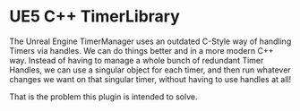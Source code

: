 # UE5 C++ TimerLibrary
The Unreal Engine TimerManager uses an outdated C-Style way of handling Timers via handles. We can do things better and in a more modern C++ way. Instead of having to manage a whole bunch of redundant Timer Handles, we can use a singular object for each timer,
and then run whatever changes we want on that singular timer, without having to use handles at all!

That is the problem this plugin is intended to solve.

